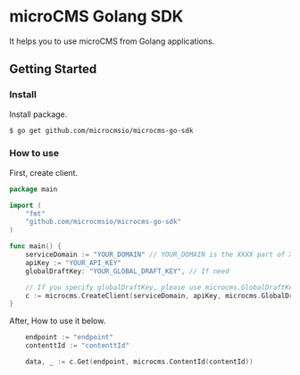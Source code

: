# microCMS Golang SDK

It helps you to use microCMS from Golang applications.

## Getting Started

### Install

Install package.

```bash
$ go get github.com/microcmsio/microcms-go-sdk 
```

### How to use

First, create client.

```go
package main

import (
	"fmt"
	"github.com/microcmsio/microcms-go-sdk"
)

func main() {
	serviceDomain := "YOUR_DOMAIN" // YOUR_DOMAIN is the XXXX part of XXXX.microcms.io
	apiKey := "YOUR_API_KEY"
	globalDraftKey: "YOUR_GLOBAL_DRAFT_KEY", // If need 

	// If you specify globalDraftKey, please use microcms.GlobalDraftKey
	c := microcms.CreateClient(serviceDomain, apiKey, microcms.GlobalDraftKey(globalDraftKey))
}
```

After, How to use it below.

```go
	endpoint := "endpoint"
	contenttId := "contenttId" 

	data, _ := c.Get(endpoint, microcms.ContentId(contentId))
```
